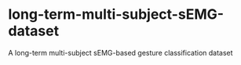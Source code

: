 # long-term-multi-subject-sEMG-dataset
A long-term multi-subject sEMG-based gesture classification dataset
